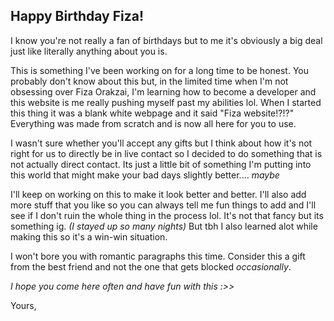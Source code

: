 ## Happy Birthday Fiza!
I know you're not really a fan of birthdays but to me it's obviously a big deal just like literally anything about you is.

This is something I've been working on for a long time to be honest. You probably don't know about this but, in the limited time when I'm not obsessing over Fiza Orakzai, I'm learning how to become a developer and this website is me really pushing myself past my abilities lol. When I started this thing it was a blank white webpage and it said "Fiza website!?!?" Everything was made from scratch and is now all here for you to use.

I wasn't sure whether you'll accept any gifts but I think about how it's not right for us to directly be in live contact so I decided to do something that is not actually direct contact. Its just a little bit of something I'm putting into this world that might make your bad days slightly better.... *maybe*

I'll keep on working on this to make it look better and better. I'll also add more stuff that you like so you can always tell me fun things to add and I'll see if I don't ruin the whole thing in the process lol. It's not that fancy but its something ig. *(I stayed up so many nights)* But tbh I also learned alot while making this so it's a win-win situation.

I won't bore you with romantic paragraphs this time. Consider this a gift from the best friend and not the one that gets blocked *occasionally*. 

*I hope you come here often and have fun with this :>>*

Yours,
<!--stackedit_data:
eyJoaXN0b3J5IjpbLTIxNDQ0Nzg1MTNdfQ==
-->